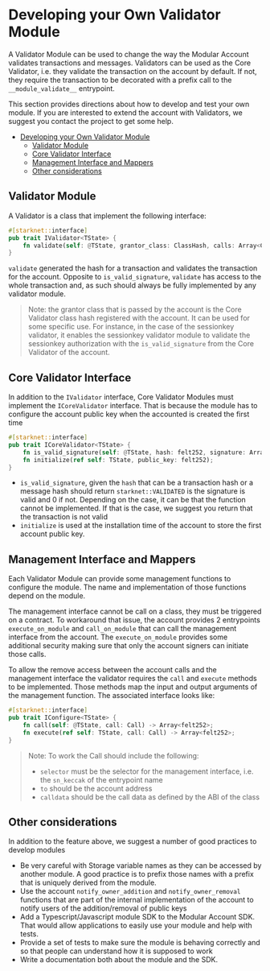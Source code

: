 # Developing your Own Validator Module

A Validator Module can be used to change the way the Modular Account validates
transactions and messages. Validators can be used as the Core Validator, i.e.
they validate the transaction on the account by default. If not, they require
the transaction to be decorated with a prefix call to the `__module_validate__`
entrypoint.

This section provides directions about how to develop and test your own module.
If you are interested to extend the account with Validators, we suggest you
contact the project to get some help.

- [Developing your Own Validator Module](#developing-your-own-validator-module)
  - [Validator Module](#validator-module)
  - [Core Validator Interface](#core-validator-interface)
  - [Management Interface and Mappers](#management-interface-and-mappers)
  - [Other considerations](#other-considerations)
  
## Validator Module

A Validator is a class that implement the following interface:

```rust
#[starknet::interface]
pub trait IValidator<TState> {
    fn validate(self: @TState, grantor_class: ClassHash, calls: Array<Call>) -> felt252;
}
```

`validate` generated the hash for a transaction and validates the transaction
for the account. Opposite to `is_valid_signature`, `validate` has access to
the whole transaction and, as such should always be fully implemented by any
validator module.

> Note: the grantor class that is passed by the account is the Core Validator
> class hash registered with the account. It can be used for some specific
> use. For instance, in the case of the sessionkey validator, it enables the
> sessionkey validator module to validate the sessionkey authorization with the
> `is_valid_signature` from the Core Validator of the account.

## Core Validator Interface

In addition to the `IValidator` interface, Core Validator Modules must implement
the `ICoreValidator` interface. That is because the module has to configure
the account public key when the accounted is created the first time

```rust
#[starknet::interface]
pub trait ICoreValidator<TState> {
    fn is_valid_signature(self: @TState, hash: felt252, signature: Array<felt252>) -> felt252;
    fn initialize(ref self: TState, public_key: felt252);
}
```

- `is_valid_signature`, given the `hash` that can be a transaction hash or a
  message hash should return `starknet::VALIDATED` is the signature is valid
  and 0 if not. Depending on the case, it can be that the function cannot be
  implemented. If that is the case, we suggest you return that the transaction
  is not valid
- `initialize` is used at the installation time of the account to store the
  first account public key.

## Management Interface and Mappers

Each Validator Module can provide some management functions to configure the
module. The name and implementation of those functions depend on the module. 

The management interface cannot be call on a class, they must be triggered on
a contract. To workaround that issue, the account provides 2 entrypoints
`execute_on_module` and `call_on_module` that can call the management
interface from the account. The `execute_on_module` provides some additional
security making sure that only the account signers can initiate those calls.

To allow the remove access between the account calls and the management
interface the validator requires the `call` and `execute` methods to be
implemented. Those methods map the input and output arguments of the management function. The associated interface looks like:

```rust
#[starknet::interface]
pub trait IConfigure<TState> {
    fn call(self: @TState, call: Call) -> Array<felt252>;
    fn execute(ref self: TState, call: Call) -> Array<felt252>;
}
```

> Note: To work the Call should include the following:
> - `selector` must be the selector for the management interface, i.e. the
>   `sn_keccak` of the entrypoint name
> - `to` should be the account address
> - `calldata` should be the call data as defined by the ABI of the class

## Other considerations

In addition to the feature above, we suggest a number of good practices to
develop modules

- Be very careful with Storage variable names as they can be accessed by
  another module. A good practice is to prefix those names with a prefix
  that is uniquely derived from the module. 
- Use the account `notify_owner_addition` and `notify_owner_removal` functions
  that are part of the internal implementation of the account to notify users
  of the addition/removal of public keys
- Add a Typescript/Javascript module SDK to the Modular Account SDK. That would
  allow applications to easily use your module and help with tests.
- Provide a set of tests to make sure the module is behaving correctly and so
  that people can understand how it is supposed to work
- Write a documentation both about the module and the SDK.
